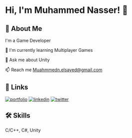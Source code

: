 # Hi, I'm Muhammed Nasser! 👋


## 🚀 About Me
I'm a Game Developer



🧠 I'm currently learning Multiplayer Games

💬 Ask me about Unity

📫 Reach me Muahmmedn.elsayed@gmail.com




## 🔗 Links
[![portfolio](https://img.shields.io/badge/my_portfolio-00?style=for-the-badge&logo=ko-fi&logoColor=white)](https://google.com/)
[![linkedin](https://img.shields.io/badge/linkedin-0A66C2?style=for-the-badge&logo=linkedin&logoColor=white)](https://www.linkedin.com/)
[![twitter](https://img.shields.io/badge/twitter-1DA1F2?style=for-the-badge&logo=twitter&logoColor=white)](https://twitter.com/)


## 🛠 Skills
C/C++, C#, Unity
